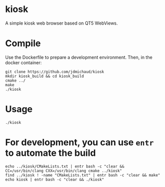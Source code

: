 # kiosk

A simple kiosk web browser based on QT5 WebViews.

# Compile

Use the Dockerfile to prepare a development environment.
Then, in the docker container:

```
git clone https://github.com/jdmichaud/kiosk
mkdir kiosk_build && cd kiosk_build
cmake ../
make
./kiosk
```

# Usage

```
./kiosk
```

# For development, you can use `entr` to automate the build

```
echo ../kiosk/CMakeLists.txt | entr bash -c "clear && CC=/usr/bin/clang CXX=/usr/bin/clang cmake ../kiosk"
find ../kiosk ! -name "CMakeLists.txt" | entr bash -c "clear && make"
echo kiosk | entr bash -c "clear && ./kiosk"
```
